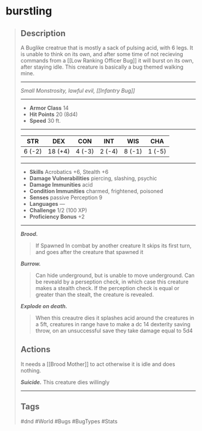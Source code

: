 # burstling

> ## Description
>
> A Buglike creatrue that is mostly a sack of pulsing acid, with 6 legs.
> It is unable to think on its own, and after some time of not recieving commands
> from a \[[Low Ranking Officer Bug]\] it will burst on its own, after staying idle.
> This creature is basically a bug themed walking mine.
>
> ______________________________________________________________________
>
> *Small Monstrosity, lawful evil, \[[Infantry Bug]\]*
>
> ______________________________________________________________________
>
> - **Armor Class** 14
> - **Hit Points** 20 (8d4)
> - **Speed** 30 ft.
>
> ______________________________________________________________________
>
> |STR|DEX|CON|INT|WIS|CHA|
> |:---:|:---:|:---:|:---:|:---:|:---:|
> |6 (-2)|18 (+4)|4 (-3)|2 (-4)|8 (-1)|1 (-5)|
>
> ______________________________________________________________________
>
> - **Skills** Acrobatics +6, Stealth +6
> - **Damage Vulnerabilities** piercing, slashing, psychic
> - **Damage Immunities** acid
> - **Condition Immunities** charmed, frightened, poisoned
> - **Senses** passive Perception 9
> - **Languages** —
> - **Challenge** 1/2 (100 XP)
> - **Proficiency Bonus** +2
>
> ______________________________________________________________________
>
> ***Brood.***
>
> > If Spawned In combat by another creature It skips its first turn,
> > and goes after the creature that spawned it
>
> ***Burrow.***
>
> > Can hide underground, but is unable to move underground. Can be reveald by
> > a perseption check, in which case this creature makes a stealth check.
> > If the perception check is equal or greater than the stealt,
> > the creature is revealed.
>
> ***Explode on death.***
>
> > When this creautre dies it splashes acid around the creatures in a 5ft,
> > creatures in range have to make a dc 14 dexterity saving throw,
> > on an unsuccessful save they take damage equal to 5d4
>
> ## Actions
>
> It needs a \[[Brood Mother]\] to act otherwise it is idle and does nothing.
>
> ***Suicide.*** This creature dies willingly
>
> ______________________________________________________________________
>
> ## Tags
>
> #dnd #World #Bugs #BugTypes #Stats
